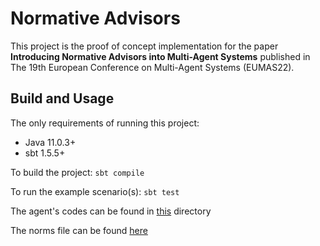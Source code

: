 # Normative Advisors

This project is the proof of concept implementation for the paper **Introducing Normative Advisors into Multi-Agent Systems** published in The 19th European Conference on Multi-Agent Systems (EUMAS22).


## Build and Usage
The only requirements of running this project:
- Java 11.0.3+
- sbt 1.5.5+

To build the project: `sbt compile`

To run the example scenario(s): `sbt test`

The agent's codes can be found in [this](/mostafamohajeri/eumas2022-poc/src/main/asl) directory

The norms file can be found [here](/mostafamohajeri/eumas2022-poc/src/main/eflint/buy.eflint)


